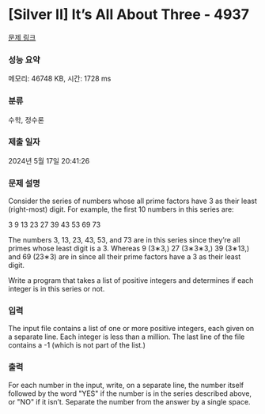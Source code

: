 # [Silver II] It’s All About Three - 4937 

[문제 링크](https://www.acmicpc.net/problem/4937) 

### 성능 요약

메모리: 46748 KB, 시간: 1728 ms

### 분류

수학, 정수론

### 제출 일자

2024년 5월 17일 20:41:26

### 문제 설명

<p>Consider the series of numbers whose all prime factors have 3 as their least (right-most) digit. For example, the first 10 numbers in this series are:</p>

<p>3 9 13 23 27 39 43 53 69 73</p>

<p>The numbers 3, 13, 23, 43, 53, and 73 are in this series since they’re all primes whose least digit is a 3. Whereas 9 (3∗3,) 27 (3∗3∗3,) 39 (3∗13,) and 69 (23∗3) are in since all their prime factors have a 3 as their least digit.</p>

<p>Write a program that takes a list of positive integers and determines if each integer is in this series or not.</p>

### 입력 

 <p>The input file contains a list of one or more positive integers, each given on a separate line. Each integer is less than a million. The last line of the file contains a -1 (which is not part of the list.)</p>

<p> </p>

### 출력 

 <p>For each number in the input, write, on a separate line, the number itself followed by the word "YES" if the number is in the series described above, or "NO" if it isn’t. Separate the number from the answer by a single space.</p>

